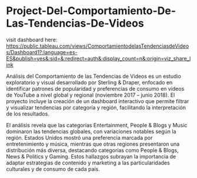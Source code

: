 # Project-Del-Comportamiento-De-Las-Tendencias-De-Videos
visit dashboard here: https://public.tableau.com/views/ComportamientodelasTendenciasdeVideos/Dashboard1?:language=es-ES&publish=yes&:sid=&:redirect=auth&:display_count=n&:origin=viz_share_link

Análisis del Comportamiento de las Tendencias de Videos es un estudio exploratorio y visual desarrollado por Sterling & Draper, enfocado en identificar patrones de popularidad y preferencias de consumo en videos de YouTube a nivel global y regional (noviembre 2017 – junio 2018). El proyecto incluye la creación de un dashboard interactivo que permite filtrar y visualizar tendencias por categoría y región, facilitando la interpretación de los resultados.

El análisis revela que las categorías Entertainment, People & Blogs y Music dominaron las tendencias globales, con variaciones notables según la región. Estados Unidos mostró una preferencia marcada por entretenimiento y música, mientras que otras regiones presentaron una distribución más diversa, destacando categorías como People & Blogs, News & Politics y Gaming. Estos hallazgos subrayan la importancia de adaptar estrategias de contenido y marketing a las particularidades culturales y de consumo de cada país.
